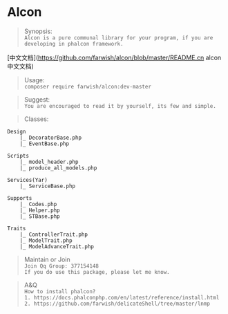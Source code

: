 # Alcon

> Synopsis:  
`Alcon is a pure communal library for your program, if you are developing in phalcon framework.`    

[中文文档](https://github.com/farwish/alcon/blob/master/README.cn alcon中文文档)  

> Usage:  
`composer require farwish/alcon:dev-master`  

> Suggest:  
`You are encouraged to read it by yourself, its few and simple.`  

> Classes:  

```
Design  
    |_ DecoratorBase.php  
    |_ EventBase.php  

Scripts   
    |_ model_header.php   
    |_ produce_all_models.php  

Services(Yar)  
    |_ ServiceBase.php  

Supports  
    |_ Codes.php  
    |_ Helper.php  
    |_ STBase.php  

Traits  
    |_ ControllerTrait.php   
    |_ ModelTrait.php  
    |_ ModelAdvanceTrait.php  

```

> Maintain or Join  
`Join Qq Group: 377154148`  
`If you do use this package, please let me know.`  

> A&Q  
`How to install phalcon?`  
`1. https://docs.phalconphp.com/en/latest/reference/install.html`  
`2. https://github.com/farwish/delicateShell/tree/master/lnmp`  

